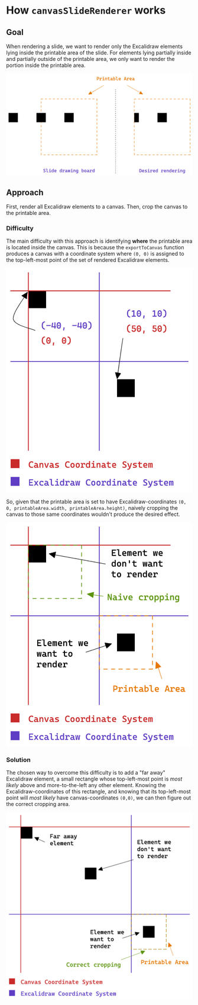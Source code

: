 # How `canvasSlideRenderer` works

## Goal

When rendering a slide, we want to render only the Excalidraw elements lying
inside the printable area of the slide. For elements lying partially inside and
partially outside of the printable area, we only want to render the portion
inside the printable area.

![](./desired-result.png)

## Approach

First, render all Excalidraw elements to a canvas. Then, crop the canvas to the
printable area.

### Difficulty

The main difficulty with this approach is identifying **where** the printable
area is located inside the canvas. This is because the `exportToCanvas` function
produces a canvas with a coordinate system where `(0, 0)` is assigned to the
top-left-most point of the set of rendered Excalidraw elements.

![](./coordinate-systems.png)

So, given that the printable area is set to have Excalidraw-coordinates
`(0, 0, printableArea.width, printableArea.height)`, naively cropping the canvas
to those same coordinates wouldn't produce the desired effect.

![](./naive-cropping.png)

### Solution

The chosen way to overcome this difficulty is to add a "far away" Excalidraw
element, a small rectangle whose top-left-most point is _most likely_ above and
more-to-the-left any other element. Knowing the Excalidraw-coordinates of this
rectangle, and knowing that its top-left-most point will _most likely_ have
canvas-coordinates `(0,0)`, we can then figure out the correct cropping area.

![](./correct-cropping.png)

